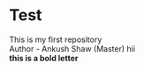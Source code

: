 # Test
This is my first repository
<br>
Author - Ankush Shaw (Master)
hii
<br>
<b>this is a bold letter</b>
